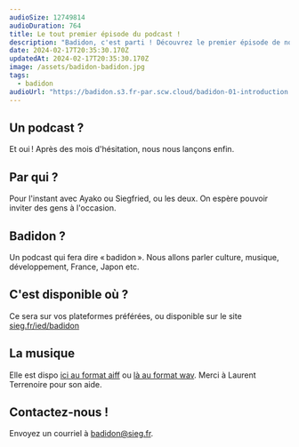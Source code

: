 ```yaml
---
audioSize: 12749814
audioDuration: 764
title: Le tout premier épisode du podcast !
description: "Badidon, c'est parti ! Découvrez le premier épisode de notre podcast."
date: 2024-02-17T20:35:30.170Z
updatedAt: 2024-02-17T20:35:30.170Z
image: /assets/badidon-badidon.jpg
tags:
  - badidon
audioUrl: "https://badidon.s3.fr-par.scw.cloud/badidon-01-introduction.mp3"
---
```


## Un podcast ?

Et oui ! Après des mois d'hésitation, nous nous lançons enfin.

## Par qui ?

Pour l'instant avec Ayako ou Siegfried, ou les deux. On espère pouvoir inviter des gens à l'occasion.

## Badidon ?

Un podcast qui fera dire « badidon ». Nous allons parler culture, musique, développement, France, Japon etc.

## C'est disponible où ?

Ce sera sur vos plateformes préférées, ou disponible sur le site [sieg.fr/ied/badidon](https://sieg.fr/ied/badidon)

## La musique

Elle est dispo [ici au format aiff](/Choral.aiff) ou [là au format wav](/Choral.wav). Merci à Laurent Terrenoire pour son aide.

## Contactez-nous !

Envoyez un courriel à [badidon@sieg.fr](mailto:badidon@sieg.fr).
